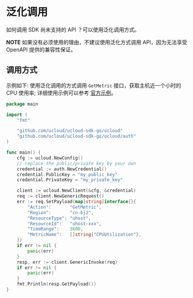 

# 泛化调用

如何调用 SDK 尚未支持的 API ？可以使用泛化调用方式。

**NOTE** 如果没有必须使用的理由，不建议使用泛化方式调用 API，因为无法享受 OpenAPI 提供的兼容性保证。

## 调用方式

示例如下: 使用泛化调用的方式调用 `GetMetric` 接口，获取主机近一个小时的 CPU 使用率; 详细使用示例可以参考 [官方示例](https://github.com/ucloud/ucloud-sdk-go/tree/master/examples/generic)。
```go
package main

import (
	"fmt"

	"github.com/ucloud/ucloud-sdk-go/ucloud"
	"github.com/ucloud/ucloud-sdk-go/ucloud/auth"
)

func main() {
	cfg := ucloud.NewConfig()
	// replace the public/private key by your own
	credential := auth.NewCredential()
	credential.PublicKey = "my_public_key"
	credential.PrivateKey = "my_private_key"

	client := ucloud.NewClient(&cfg, &credential)
	req := client.NewGenericRequest()
	err := req.SetPayload(map[string]interface{}{
		"Action":       "GetMetric",
		"Region":       "cn-bj2",
		"ResourceType": "uhost",
		"ResourceId":   "uhost-xxx",
		"TimeRange":    3600,
		"MetricName":   []string{"CPUUtilization"},
	})
	if err != nil {
		panic(err)
	}
	resp, err := client.GenericInvoke(req)
	if err != nil {
		panic(err)
	}
	fmt.Println(resp.GetPayload())
}
```
